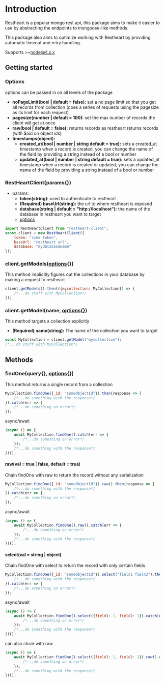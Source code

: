 # Introduction
Restheart is a popular mongo rest api, this package aims to make it easier to use by abstracting the endpoints to mongoose-like methods.

This package also aims to optimize working with Restheart by providing automatic timeout and retry handling.

Supports >=node@4.x.x

## Getting started
### Options
options can be passed in on all levels of the package
- **noPageLimit(bool | default = false):** set a no page limit so that you get all records from collection (does a series of requests using the pagesize as its limit for each request)
- **pagesize(number | default = 100):** set the max number of records the client will get at once
- **raw(bool | default = false):** returns records as restheart returns records (with $oid on object ids) 
- **timestamps(object):**
    - **created_at(bool | number | string default = true):** sets a created_at timestamp when a record is created, you can change the name of the field by providing a string instead of a bool or number 
    - **updated_at(bool | number | string default = true):** sets a updated_at timestamp when a record is created or updated, you can change the name of the field by providing a string instead of a bool or number 

### RestHeartClient(params{})
- params:
    - **token(string):** used to authenticate to restheart
    - **(Required) baseUrl(string):** the url to where restheart is exposed
    - **database(string | default = "http://localhost"):** the name of the database in restheart you want to target
    - [options](#options)
```javascript
import RestHeartClient from "restheart-client";
const client = new RestHeartClient({
    token: "some token",
    baseUrl: "restheart url",
    database: "mydatabasename"
});
```

### client.getModels([options](#options){})
This method implicitly figures out the collections in your database by making a request to restheart
```javascript
client.getModels().then(({mycollection: MyCollection}) => {
    /*...do stuff with MyCollection*/
}); 
```

### client.getModel(name, [options](#options){})
This method targets a collection explicitly
- **(Required) name(string):** The name of the collection you want to target
```javascript
const MyCollection = client.getModel("mycollection");
/*...do stuff with MyCollection*/
```
## Methods
### findOne(query{}, [options](#options){})
This method returns a single record from a collection
```javascript
MyCollection.findOne({_id: "someObjectId"}).then(response => {
    /*...do something with the response*/
}).catch(err => {
    /*...do something on error*/
});
```
async/await
```javascript
(async () => {
    await MyCollection.findOne().catch(err => {
        /*...do something on error*/
    });
    /*...do something with the response*/
})();
```
#### raw(val = true | false, default = true)
Chain findOne with raw to return the record without any serialization
```javascript
MyCollection.findOne({_id: "someObjectId"}).raw().then(response => {
    /*...do something with the response*/
}).catch(err => {
    /*...do something on error*/
});
```
async/await
```javascript
(async () => {
    await MyCollection.findOne().raw().catch(err => {
        /*...do something on error*/
    });
    /*...do something with the response*/
})();
```
#### select(val = string | object)
Chain findOne with select to return the record with only certain fields
```javascript
MyCollection.findOne({_id: "someObjectId"}).select("field1 field2").then(response => {
    /*...do something with the response*/
}).catch(err => {
    /*...do something on error*/
});
```
async/await
```javascript
(async () => {
    await MyCollection.findOne().select({field1: 1, field2: 1}).catch(err => {
        /*...do something on error*/
    });
    /*...do something with the response*/
})();
```
can also chain with raw

```javascript
(async () => {
    await MyCollection.findOne().select({field1: 1, field2: 1}).raw().catch(err => {
        /*...do something on error*/
    });
    /*...do something with the response*/
})();
```